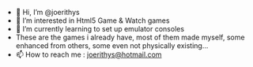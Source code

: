 - 👋 Hi, I’m @joerithys
- 👀 I’m interested in Html5 Game & Watch games
- 🌱 I’m currently learning to set up emulator consoles
- These are the games i already have, most of them made myself, 
  some enhanced from others, some even not physically existing...
- 📫 How to reach me : joerithys@hotmail.com

<!---
joerithys/joerithys is a ✨ special ✨ repository because its `README.md` (this file) appears on your GitHub profile.
You can click the Preview link to take a look at your changes.
--->
